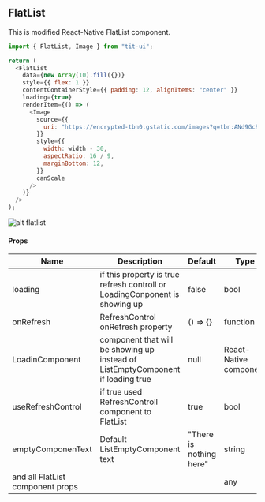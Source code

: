 ## FlatList 
This is modified React-Native FlatList component.

```javascript
import { FlatList, Image } from "tit-ui";

return (
  <FlatList
    data={new Array(10).fill({})}
    style={{ flex: 1 }}
    contentContainerStyle={{ padding: 12, alignItems: "center" }}
    loading={true}
    renderItem={() => (
      <Image
        source={{
          uri: "https://encrypted-tbn0.gstatic.com/images?q=tbn:ANd9GcRgrZ4O36TDysDmv3itq4KPoOVtE39kVgcC-NE0-iRp&s",
        }}
        style={{
          width: width - 30,
          aspectRatio: 16 / 9,
          marginBottom: 12,
        }}
        canScale
      />
    )}
  />
);
```

![alt flatlist](https://github.com/blnaxblachbl/tit-ui/blob/main/gifs/flat-list.gif?raw=true)

#### Props
Name | Description | Default | Type
------|-------------|----------|-----------
loading | if this property is true refresh controll or LoadingConponent is showing up | false | bool
onRefresh | RefreshControl onRefresh property | () => {} | function
LoadinComponent | component that will be showing up instead of ListEmptyComponent if loading true | null | React-Native component
useRefreshControl | if true used RefreshControll component to FlatList | true | bool
emptyComponenText | Default ListEmptyComponent text | "There is nothing here" | string
and all FlatList component props |  |  | any